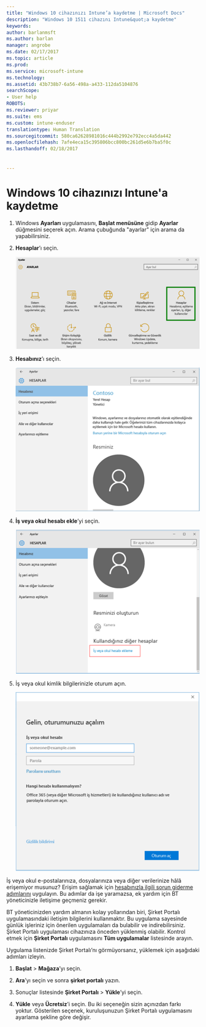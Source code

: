 ```yaml
---
title: "Windows 10 cihazınızı Intune’a kaydetme | Microsoft Docs"
description: "Windows 10 1511 cihazını Intune&quot;a kaydetme"
keywords: 
author: barlanmsft
ms.author: barlan
manager: angrobe
ms.date: 02/17/2017
ms.topic: article
ms.prod: 
ms.service: microsoft-intune
ms.technology: 
ms.assetid: 43b738b7-6a56-498a-a433-112da5104876
searchScope:
- User help
ROBOTS: 
ms.reviewer: priyar
ms.suite: ems
ms.custom: intune-enduser
translationtype: Human Translation
ms.sourcegitcommit: 580ca62628981016c444b2992e792ecc4a5da442
ms.openlocfilehash: 7afe4eca15c395806bcc800bc261d5e6b7ba5f0c
ms.lasthandoff: 02/18/2017


---
```


# <a name="enroll-your-windows-10-device-in-intune"></a>Windows 10 cihazınızı Intune'a kaydetme

1.  Windows **Ayarları** uygulamasını, **Başlat menüsüne** gidip **Ayarlar** düğmesini seçerek açın. Arama çubuğunda "ayarlar" için arama da yapabilirsiniz.

2. **Hesaplar**’ı seçin.

    ![Ayarlar ve Hesaplar’a gidin](./media/W10-enroll-1-settings-accounts.png)

3. **Hesabınız**’ı seçin.

    ![Hesabınızı seçme](./media/W10-enroll-2-accounts-your-account.png)

4. **İş veya okul hesabı ekle**’yi seçin.

    ![İş veya okul hesabı ekle’yi seçme](./media/w10-enroll-3-add-work-school-acct.png)

5. İş veya okul kimlik bilgilerinizle oturum açın.

    ![Oturum aç](./media/W10-enroll-4-sign-in.png)

İş veya okul e-postalarınıza, dosyalarınıza veya diğer verilerinize hâlâ erişemiyor musunuz? Erişim sağlamak için [hesabınızla ilgili sorun giderme adımlarını](troubleshoot-your-windows-10-device-windows.md#troubleshooting-steps-to-follow-if-you-see-your-account) uygulayın. Bu adımlar da işe yaramazsa, ek yardım için BT yöneticinizle iletişime geçmeniz gerekir.

BT yöneticinizden yardım almanın kolay yollarından biri, Şirket Portalı uygulamasındaki iletişim bilgilerini kullanmaktır. Bu uygulama sayesinde günlük işleriniz için önerilen uygulamaları da bulabilir ve indirebilirsiniz. Şirket Portalı uygulaması cihazınıza önceden yüklenmiş olabilir. Kontrol etmek için __Şirket Portalı__ uygulamasını __Tüm uygulamalar__ listesinde arayın.

Uygulama listenizde Şirket Portalı’nı görmüyorsanız, yüklemek için aşağıdaki adımları izleyin.

1. **Başlat** > **Mağaza**’yı seçin.

2. **Ara**’yı seçin ve sonra **şirket portalı** yazın.

3. Sonuçlar listesinde **Şirket Portalı** > **Yükle**’yi seçin.

4. **Yükle** veya **Ücretsiz**’i seçin. Bu iki seçeneğin sizin açınızdan farkı yoktur. Gösterilen seçenek, kuruluşunuzun Şirket Portalı uygulamasını ayarlama şekline göre değişir.

